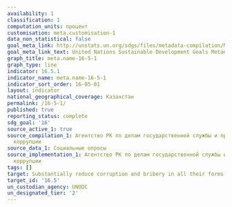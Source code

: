 ```yaml
---
availability: 1
classification: 1
computation_units: процент
customisation: meta.customisation-1
data_non_statistical: false
goal_meta_link: http://unstats.un.org/sdgs/files/metadata-compilation/Metadata-Goal-16.pdf
goal_meta_link_text: United Nations Sustainable Development Goals Metadata (pdf 1361kB)
graph_title: meta.name-16-5-1
graph_type: line
indicator: 16.5.1
indicator_name: meta.name-16-5-1
indicator_sort_order: 16-05-01
layout: indicator
national_geographical_coverage: Казахстан
permalink: /16-5-1/
published: true
reporting_status: complete
sdg_goal: '16'
source_active_1: true
source_compilation_1: Агентство РК по делам государственной службы и противодействию
  коррупции
source_data_1: Социальные опросы
source_implementation_1: Агентство РК по делам государственной службы и противодействию
  коррупции
tags: []
target: Substantially reduce corruption and bribery in all their forms
target_id: '16.5'
un_custodian_agency: UNODC
un_designated_tier: '2'
---
```

